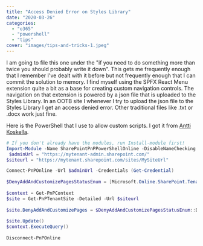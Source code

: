 ```yaml
---
title: "Access Denied Error on Styles Library"
date: "2020-03-26"
categories: 
  - "o365"
  - "powershell"
  - "tips"
cover: "images/tips-and-tricks-1.jpeg"
---
```


I am going to file this one under the "if you need to do something more than twice you should probably write it down". This gets me frequently enough that I remember I've dealt with it before but not frequently enough that I can commit the solution to memory. I find myself using the SPFX React Menu extension quite a bit as a base for creating custom navigation controls. The navigation on that extension is powered by a json file that is uploaded to the Styles Library. In an OOTB site I whenever I try to upload the json file to the Styles Library I get an access denied error. Other traditional files like .txt or .docx work just fine.

Here is the PowerShell that I use to allow custom scripts. I got it from [Antti Koskella](https://www.koskila.net/how-to-enable-custom-scripts-for-a-sharepoint-online-site-collection/).

```powershell
# If you don't already have the modules, run Install-module first!
Import-Module -Name SharePointPnPPowerShellOnline -DisableNameChecking
 $adminUrl = "https://mytenant-admin.sharepoint.com/"
$siteurl = "https://mytenant.sharepoint.com/sites/MySiteUrl"

Connect-PnPOnline -Url $adminUrl -Credentials (Get-Credential)
 
$DenyAddAndCustomizePagesStatusEnum = [Microsoft.Online.SharePoint.TenantAdministration.DenyAddAndCustomizePagesStatus]
 
$context = Get-PnPContext
$site = Get-PnPTenantSite -Detailed -Url $siteurl
 
$site.DenyAddAndCustomizePages = $DenyAddAndCustomizePagesStatusEnum::Disabled
 
$site.Update()
$context.ExecuteQuery()
 
Disconnect-PnPOnline
```

